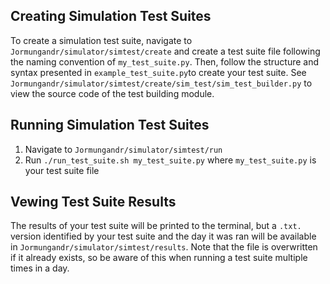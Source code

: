 ## Creating Simulation Test Suites

To create a simulation test suite, navigate to `Jormungandr/simulator/simtest/create` and create a test suite file
following the naming convention of `my_test_suite.py`. Then, follow the structure and syntax presented in `example_test_suite.py`to create your test suite. See `Jormungandr/simulator/simtest/create/sim_test/sim_test_builder.py`
to view the source code of the test building module.

## Running Simulation Test Suites

  1. Navigate to `Jormungandr/simulator/simtest/run`
  2. Run `./run_test_suite.sh my_test_suite.py` where `my_test_suite.py` is your test suite file

## Vewing Test Suite Results

The results of your test suite will be printed to the terminal, but a `.txt.` version identified by your
test suite and the day it was ran will be available in `Jormungandr/simulator/simtest/results`. Note that the
file is overwritten if it already exists, so be aware of this when running a test suite multiple times in a day.
